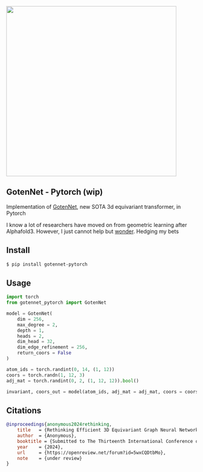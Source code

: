 <img src="./gotennet.png" width="450px"></img>

## GotenNet - Pytorch (wip)

Implementation of <a href="https://openreview.net/forum?id=5wxCQDtbMo">GotenNet</a>, new SOTA 3d equivariant transformer, in Pytorch

I know a lot of researchers have moved on from geometric learning after Alphafold3. However, I just cannot help but <a href="https://arxiv.org/abs/2410.11443">wonder</a>. Hedging my bets

## Install

```bash
$ pip install gotennet-pytorch
```

## Usage

```python
import torch
from gotennet_pytorch import GotenNet

model = GotenNet(
    dim = 256,
    max_degree = 2,
    depth = 1,
    heads = 2,
    dim_head = 32,
    dim_edge_refinement = 256,
    return_coors = False
)

atom_ids = torch.randint(0, 14, (1, 12))
coors = torch.randn(1, 12, 3)
adj_mat = torch.randint(0, 2, (1, 12, 12)).bool()

invariant, coors_out = model(atom_ids, adj_mat = adj_mat, coors = coors)
```

## Citations

```bibtex
@inproceedings{anonymous2024rethinking,
    title   = {Rethinking Efficient 3D Equivariant Graph Neural Networks},
    author  = {Anonymous},
    booktitle = {Submitted to The Thirteenth International Conference on Learning Representations},
    year    = {2024},
    url     = {https://openreview.net/forum?id=5wxCQDtbMo},
    note    = {under review}
}
```
